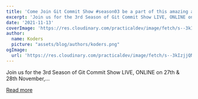 ```yaml
---
title: 'Come Join Git Commit Show #season03 be a part of this amazing adventure!'
excerpt: 'Join us for the 3rd Season of Git Commit Show LIVE, ONLINE on 27th &amp; 28th November,...'
date: '2021-11-13'
coverImage: 'https://res.cloudinary.com/practicaldev/image/fetch/s--3kIzjjQN--/c_imagga_scale,f_auto,fl_progressive,h_420,q_auto,w_1000/https://dev-to-uploads.s3.amazonaws.com/uploads/articles/b5b16tsmkvh731wmql19.png'
author:
  name: Koders
  picture: "assets/blog/authors/koders.png"
ogImage:
  url: 'https://res.cloudinary.com/practicaldev/image/fetch/s--3kIzjjQN--/c_imagga_scale,f_auto,fl_progressive,h_420,q_auto,w_1000/https://dev-to-uploads.s3.amazonaws.com/uploads/articles/b5b16tsmkvh731wmql19.png'
---
```


Join us for the 3rd Season of Git Commit Show LIVE, ONLINE on 27th &amp; 28th November,...

[Read more](https://dev.to/srbhr/come-join-git-commit-show-season03-be-a-part-of-this-amazing-adventure-18hj)
